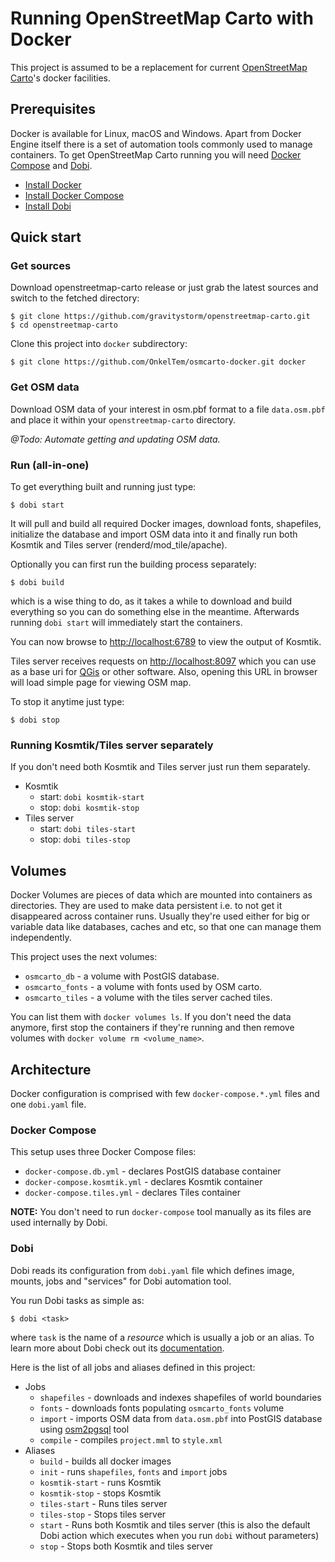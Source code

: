 # Running OpenStreetMap Carto with Docker

This project is assumed to be a replacement for current [OpenStreetMap Carto](https://github.com/gravitystorm/openstreetmap-carto)'s docker facilities. 

## Prerequisites

Docker is available for Linux, macOS and Windows. Apart from Docker Engine itself there is a set of automation tools
commonly used to manage containers. To get OpenStreetMap Carto running you will need [Docker Compose](https://docs.docker.com/compose/) 
and [Dobi](https://dnephin.github.io/dobi/).

* [Install Docker](https://docs.docker.com/engine/installation/)
* [Install Docker Compose](https://docs.docker.com/compose/install/)
* [Install Dobi](https://dnephin.github.io/dobi/install.html)

## Quick start

### Get sources
 
Download openstreetmap-carto release or just grab the latest sources and switch to the fetched directory:

```
$ git clone https://github.com/gravitystorm/openstreetmap-carto.git
$ cd openstreetmap-carto
```

Clone this project into `docker` subdirectory:

```
$ git clone https://github.com/OnkelTem/osmcarto-docker.git docker
```

### Get OSM data

Download OSM data of your interest in osm.pbf format to a file `data.osm.pbf` and place it within your `openstreetmap-carto` directory.

*@Todo: Automate getting and updating OSM data.*

### Run (all-in-one)

To get everything built and running just type:
```
$ dobi start
```
It will pull and build all required Docker images, download fonts, shapefiles, initialize the database and import OSM data into it 
and finally run both Kosmtik and Tiles server (renderd/mod_tile/apache).

Optionally you can first run the building process separately:
```
$ dobi build
```
which is a wise thing to do, as it takes a while to download and build everything so you can do something else in the meantime.
Afterwards running `dobi start` will immediately start the containers.

You can now browse to [http://localhost:6789](http://localhost:6789) to view the output of Kosmtik.

Tiles server receives requests on [http://localhost:8097](http://localhost:8097) which you can use as a base uri for [QGis](https://www.qgis.org) 
or other software. Also, opening this URL in browser will load simple page for viewing OSM map.

To stop it anytime just type:
```
$ dobi stop
```

### Running Kosmtik/Tiles server separately

If you don't need both Kosmtik and Tiles server just run them separately.

* Kosmtik
  * start: `dobi kosmtik-start`
  * stop: `dobi kosmtik-stop`
* Tiles server
  * start: `dobi tiles-start`
  * stop: `dobi tiles-stop`
  
## Volumes

Docker Volumes are pieces of data which are mounted into containers as directories. They are used to make data persistent i.e. to not get it disappeared
across container runs. Usually they're used either for big or variable data like databases, caches and etc, so that one can manage them
independently.

This project uses the next volumes:

* `osmcarto_db` - a volume with PostGIS database.
* `osmcarto_fonts` - a volume with fonts used by OSM carto.
* `osmcarto_tiles` - a volume with the tiles server cached tiles.

You can list them with `docker volumes ls`. If you don't need the data anymore, first stop the containers if they're running and then remove volumes with 
`docker volume rm <volume_name>`.  

## Architecture

Docker configuration is comprised with few `docker-compose.*.yml` files and one `dobi.yaml` file.

### Docker Compose

This setup uses three Docker Compose files:

* `docker-compose.db.yml` - declares PostGIS database container
* `docker-compose.kosmtik.yml` - declares Kosmtik container
* `docker-compose.tiles.yml` - declares Tiles container

**NOTE:** You don't need to run `docker-compose` tool manually as its files are used internally by Dobi.

### Dobi

Dobi reads its configuration from `dobi.yaml` file which defines image, mounts, jobs and "services" for Dobi automation tool.

You run Dobi tasks as simple as:
```
$ dobi <task>
```
where `task` is the name of a *resource* which is usually a job or an alias. To learn more about Dobi check out its [documentation](https://dnephin.github.io/dobi/).

Here is the list of all jobs and aliases defined in this project: 

* Jobs
  * `shapefiles` - downloads and indexes shapefiles of world boundaries
  * `fonts` - downloads fonts populating `osmcarto_fonts` volume
  * `import` - imports OSM data from `data.osm.pbf` into PostGIS database using [osm2pgsql](https://github.com/openstreetmap/osm2pgsql) tool
  * `compile` - compiles `project.mml` to `style.xml`
* Aliases
  * `build` - builds all docker images
  * `init` - runs `shapefiles`, `fonts` and `import` jobs
  * `kosmtik-start` - runs Kosmtik
  * `kosmtik-stop` - stops Kosmtik
  * `tiles-start` - Runs tiles server
  * `tiles-stop` - Stops tiles server
  * `start` - Runs both Kosmtik and tiles server (this is also the default Dobi action which executes when you run `dobi` without parameters) 
  * `stop` - Stops both Kosmtik and tiles server
